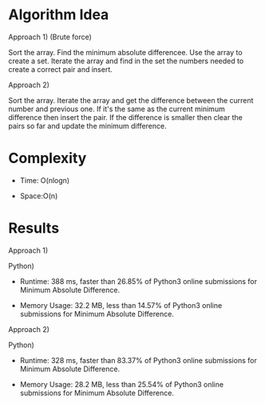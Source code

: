 # Algorithm Idea

Approach 1) (Brute force)

Sort the array. Find the minimum absolute differencee. Use the array to create a set. Iterate the array and find in the set the numbers needed to create a correct pair and insert.

Approach 2)

Sort the array. Iterate the array and get the difference between the current number and previous one. If it's the same as the current minimum difference then insert the pair. If the difference is smaller then clear the pairs so far and update the minimum difference.

# Complexity

- Time: O(nlogn)

- Space:O(n)

# Results

Approach 1)

Python)

- Runtime: 388 ms, faster than 26.85% of Python3 online submissions for Minimum Absolute Difference.

- Memory Usage: 32.2 MB, less than 14.57% of Python3 online submissions for Minimum Absolute Difference.

Approach 2)

Python)

- Runtime: 328 ms, faster than 83.37% of Python3 online submissions for Minimum Absolute Difference.

- Memory Usage: 28.2 MB, less than 25.54% of Python3 online submissions for Minimum Absolute Difference.
